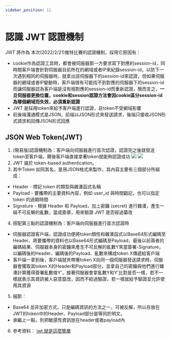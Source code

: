 ```yaml
---
sidebar_position: 11
---
```


# 認識 JWT 認證機制
JWT 將作為 本次(2022/2/21)推特比賽的認證機制，採用它原因有：
  - cookie作為認證工具時，都會被伺服器那一方要求寫下對應的session-id，同時間客戶端會針對伺服器目前所在的網域或者IP來紀錄session-id，以防下一次遇到相同的伺服器時，就拿出該伺服器下的session-id來認證，但如果伺服器的網域或者IP變動時，客戶端很有可能找不到對應的伺服器下的session-id而讓伺服器認為客戶端是沒有相對應的session-id而重新認證，簡而言之，**一旦伺服器更換位置，cookie和session認證方法會因cookie區分session-id為哪個網域而失效，必須重新認證**
  - JWT 是採用token來給予客戶端進行認證，且token不受網域影響
  - 前後端溝通模式是JSON，前端以JSON形式來發送請求，後端只接收JSON形式請求和回傳JSON形式回應


## JSON Web Token(JWT)
1. (簡易版)認證機制為：客戶端向伺服器進行首次認證，認證完之後就發送token至客戶端，爾後客戶端直接拿著token就能夠認證成功
![](https://res.cloudinary.com/dqfxgtyoi/image/upload/v1645088801/github/tokenAPICase1_gqlxpg.png)
![](https://res.cloudinary.com/dqfxgtyoi/image/upload/v1645088802/github/tokenAPICase2_agmisa.png)
2. JWT 屬於 token-based authentication。
3. 其中Token 如同其名，是用JSON格式來製作，其內容主要有三個部分所組成：
 - Header - 標記 token 的類型與雜湊函式名稱
 - Payload - 要攜帶的主要資料內容，例如 user_id 與時間戳記，也可以指定 token 的過期時間
 - Signature - 根據 Header 和 Payload，加上密鑰 (secret) 進行雜湊，產生一組不可反解的亂數，當成簽章，用來驗證 JWT 是否經過纂改 

4. 搭配第三點的認證機制為：客戶端向伺服器進行首次認證時
  - 伺服器認證客戶端，認證成功便將token類性和雜湊函式以Base64形式編碼至Header、將要攜帶的資料也以Base64形式編碼至Payload，最後以前兩者的編碼結果、伺服器本身的密鑰來產生不可反解的亂數Y來當簽署-Signature，以編碼後的Header、編碼後的Payload、亂數來構成token X傳遞給客戶端
  - 客戶端一拿到後，客戶端就夾帶著token X向同一個伺服器發送請求時，伺服器會獲取其token X的Header和Payload部分，並拿自己的密鑰與他們進行雜湊計算獲得簽署亂數值Y'，接著伺服器會拿亂數Y和Y'比對是否一樣，若不一樣就表示其資訊被人惡意竄改，因而不給過驗證，若一樣就給予驗證並允許使用其資源
5. 細節：
  - Base64 並非加密方式，只是編碼資訊的方法之一，可被反解，所以存放在JWT的token中的Header、Payload部分是等同於明文。
  - 承繼上一點，別把敏感性資訊放在header或者payload內

6. 參考資料：
[jwt 就是這麼簡單](https://iter01.com/73539.html)